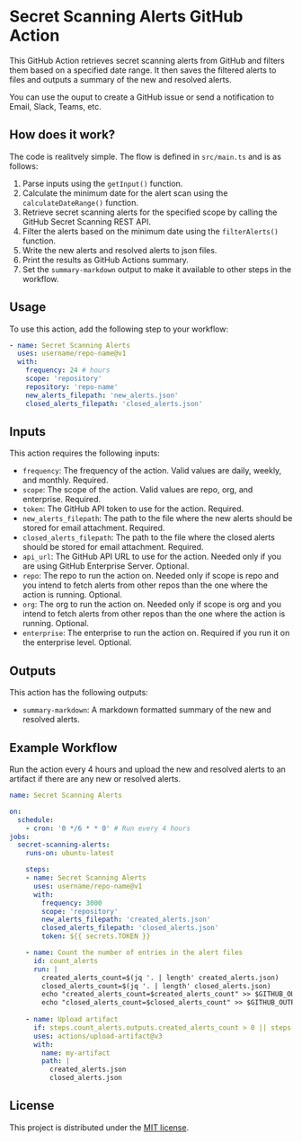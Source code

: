 # Secret Scanning Alerts GitHub Action

This GitHub Action retrieves secret scanning alerts from GitHub and filters them based on a specified date range. It then saves the filtered alerts to files and outputs a summary of the new and resolved alerts.

You can use the ouput to create a GitHub issue or send a notification to Email, Slack, Teams, etc.


## How does it work?

The code is realitvely simple. The flow is defined in `src/main.ts` and is as follows:

1. Parse inputs using the `getInput()` function.
2. Calculate the minimum date for the alert scan using the `calculateDateRange()` function.
3. Retrieve secret scanning alerts for the specified scope by calling the GitHub Secret Scanning REST API.
4. Filter the alerts based on the minimum date using the `filterAlerts()` function.
5. Write the new alerts and resolved alerts to json files.
6. Print the results as GitHub Actions summary.
7. Set the `summary-markdown` output to make it available to other steps in the workflow.

## Usage

To use this action, add the following step to your workflow:

```yaml
- name: Secret Scanning Alerts
  uses: username/repo-name@v1
  with:
    frequency: 24 # hours
    scope: 'repository'
    repository: 'repo-name'
    new_alerts_filepath: 'new_alerts.json'
    closed_alerts_filepath: 'closed_alerts.json'
```

## Inputs
This action requires the following inputs:

- `frequency`: The frequency of the action. Valid values are daily, weekly, and monthly. Required.
- `scope`: The scope of the action. Valid values are repo, org, and enterprise. Required.
- `token`: The GitHub API token to use for the action. Required.
- `new_alerts_filepath`: The path to the file where the new alerts should be stored for email attachment. Required.
- `closed_alerts_filepath`: The path to the file where the closed alerts should be stored for email attachment. Required.
- `api_url`: The GitHub API URL to use for the action. Needed only if you are using GitHub Enterprise Server. Optional.
- `repo`: The repo to run the action on. Needed only if scope is repo and you intend to fetch alerts from other repos than the one where the action is running. Optional.
- `org`: The org to run the action on. Needed only if scope is org and you intend to fetch alerts from other repos than the one where the action is running. Optional.
- `enterprise`: The enterprise to run the action on. Required if you run it on the enterprise level. Optional.


## Outputs
This action has the following outputs:

- `summary-markdown`: A markdown formatted summary of the new and resolved alerts.


## Example Workflow

Run the action every 4 hours and upload the new and resolved alerts to an artifact if there are any new or resolved alerts.

```yaml
name: Secret Scanning Alerts

on:
  schedule:
    - cron: '0 */6 * * 0' # Run every 4 hours
jobs:
  secret-scanning-alerts:
    runs-on: ubuntu-latest

    steps:
    - name: Secret Scanning Alerts
      uses: username/repo-name@v1
      with:
        frequency: 3000
        scope: 'repository'
        new_alerts_filepath: 'created_alerts.json'
        closed_alerts_filepath: 'closed_alerts.json'
        token: ${{ secrets.TOKEN }}

    - name: Count the number of entries in the alert files
      id: count_alerts
      run: |
        created_alerts_count=$(jq '. | length' created_alerts.json)
        closed_alerts_count=$(jq '. | length' closed_alerts.json)
        echo "created_alerts_count=$created_alerts_count" >> $GITHUB_OUTPUT
        echo "closed_alerts_count=$closed_alerts_count" >> $GITHUB_OUTPUT
    
    - name: Upload artifact
      if: steps.count_alerts.outputs.created_alerts_count > 0 || steps.count_alerts.outputs.closed_alerts_count > 0
      uses: actions/upload-artifact@v3
      with:
        name: my-artifact
        path: |
          created_alerts.json
          closed_alerts.json
```


    
## License
This project is distributed under the [MIT license](LICENSE.md).

